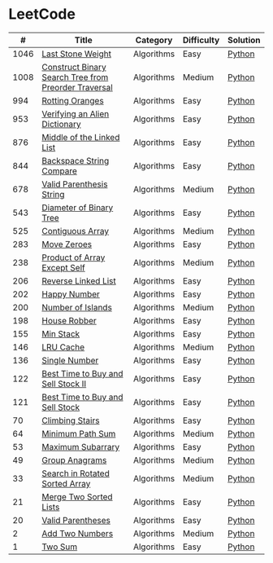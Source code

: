 LeetCode
========
| # | Title | Category | Difficulty | Solution |
|---|-------|----------|------------|----------|
|1046|[Last Stone Weight](https://leetcode.com/problems/last-stone-weight/)|Algorithms|Easy|[Python](./solutions/last_stone_weight/)|
|1008|[Construct Binary Search Tree from Preorder Traversal](https://leetcode.com/problems/construct-binary-search-tree-from-preorder-traversal/)|Algorithms|Medium|[Python](./solutions/construct_binary_search_tree_from_preorder_traversal/)|
|994|[Rotting Oranges](https://leetcode.com/problems/rotting-oranges/)|Algorithms|Easy|[Python](./solutions/rotting_oranges/)|
|953|[Verifying an Alien Dictionary](https://leetcode.com/problems/verifying-an-alien-dictionary/)|Algorithms|Easy|[Python](./solutions/verifying_an_alien_dictionary/)|
|876|[Middle of the Linked List](https://leetcode.com/problems/middle-of-the-linked-list/)|Algorithms|Easy|[Python](./solutions/middle_of_the_linked_list/)|
|844|[Backspace String Compare](https://leetcode.com/problems/backspace-string-compare/)|Algorithms|Easy|[Python](./solutions/backspace_string_compare/)|
|678|[Valid Parenthesis String](https://leetcode.com/problems/valid-parenthesis-string/)|Algorithms|Medium|[Python](./solutions/valid_parenthesis_string/)|
|543|[Diameter of Binary Tree](https://leetcode.com/problems/diameter-of-binary-tree/)|Algorithms|Easy|[Python](./solutions/diameter_of_binary_tree/)|
|525|[Contiguous Array](https://leetcode.com/problems/contiguous-array/)|Algorithms|Medium|[Python](./solutions/contiguous_array/)|
|283|[Move Zeroes](https://leetcode.com/problems/move-zeroes/)|Algorithms|Easy|[Python](./solutions/move_zeroes/)|
|238|[Product of Array Except Self](https://leetcode.com/problems/product-of-array-except-self/)|Algorithms|Medium|[Python](./solutions/product_of_array_except_self/)|
|206|[Reverse Linked List](https://leetcode.com/problems/reverse-linked-list/)|Algorithms|Easy|[Python](./solutions/reverse_linked_list/)|
|202|[Happy Number](https://leetcode.com/problems/happy-number/)|Algorithms|Easy|[Python](./solutions/happy_number/)|
|200|[Number of Islands](https://leetcode.com/problems/number-of-islands/)|Algorithms|Medium|[Python](./solutions/number_of_islands/)|
|198|[House Robber](https://leetcode.com/problems/house-robber/)|Algorithms|Easy|[Python](./solutions/house_robber/)|
|155|[Min Stack](https://leetcode.com/problems/min-stack/)|Algorithms|Easy|[Python](./solutions/min_stack/)|
|146|[LRU Cache](https://leetcode.com/problems/lru-cache/)|Algorithms|Medium|[Python](./solutions/lru_cache/)|
|136|[Single Number](https://leetcode.com/problems/single-number/)|Algorithms|Easy|[Python](./solutions/single_number/)|
|122|[Best Time to Buy and Sell Stock II](https://leetcode.com/problems/best-time-to-buy-and-sell-stock-ii/)|Algorithms|Easy|[Python](./solutions/best_time_to_buy_and_sell_stock_ii/)|
|121|[Best Time to Buy and Sell Stock](https://leetcode.com/problems/best-time-to-buy-and-sell-stock/)|Algorithms|Easy|[Python](./solutions/best_time_to_buy_and_sell_stock/)|
|70|[Climbing Stairs](https://leetcode.com/problems/climbing-stairs/)|Algorithms|Easy|[Python](./solutions/climbing_stairs/)|
|64|[Minimum Path Sum](https://leetcode.com/problems/minimum-path-sum/)|Algorithms|Medium|[Python](./solutions/minimum_path_sum/)|
|53|[Maximum Subarrary](https://leetcode.com/problems/maximum-subarray/)|Algorithms|Easy|[Python](./solutions/maximum_subarray/)|
|49|[Group Anagrams](https://leetcode.com/problems/group-anagrams/)|Algorithms|Medium|[Python](./solutions/group_anagrams/)|
|33|[Search in Rotated Sorted Array](https://leetcode.com/problems/search-in-rotated-sorted-array/)|Algorithms|Medium|[Python](./solutions/search_in_rotated_sorted_array/)|
|21|[Merge Two Sorted Lists](https://leetcode.com/problems/merge-two-sorted-lists/)|Algorithms|Easy|[Python](./solutions/merge_two_sorted_lists/)|
|20|[Valid Parentheses](https://leetcode.com/problems/valid-parentheses/)|Algorithms|Easy|[Python](./solutions/valid_parentheses/)|
|2|[Add Two Numbers](https://leetcode.com/problems/add-two-numbers/)|Algorithms|Medium|[Python](./solutions/add_two_numbers/)|
|1|[Two Sum](https://leetcode.com/problems/two-sum/)|Algorithms|Easy|[Python](./solutions/two_sum/)|
